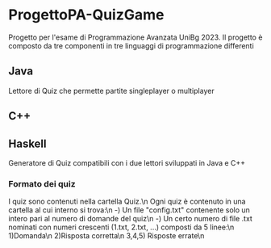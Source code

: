 # ProgettoPA-QuizGame
Progetto per l'esame di Programmazione Avanzata UniBg 2023.
Il progetto è composto da tre componenti in tre linguaggi di programmazione differenti

## Java
Lettore di Quiz che permette partite singleplayer o multiplayer

## C++

## Haskell
Generatore di Quiz compatibili con i due lettori sviluppati in Java e C++

### Formato dei quiz
I quiz sono contenuti nella cartella Quiz.\n
Ogni quiz è contenuto in una cartella al cui interno si trova:\n
  -) Un file "config.txt" contenente solo un intero pari al numero di domande del quiz\n
  -) Un certo numero di file .txt nominati con numeri crescenti (1.txt, 2.txt, ...) composti da 5 linee:\n
      1)Domanda\n
      2)Risposta corretta\n
  3,4,5) Risposte errate\n
